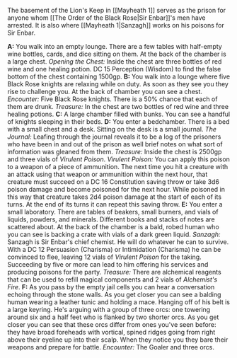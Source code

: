 The basement of the Lion's Keep in [[Mayheath 1]] serves as the prison for anyone whom [[The Order of the Black Rose|Sir Enbar]]'s men have arrested. It is also where [[Mayheath 1|Sanzagh]] works on his poisons for Sir Enbar. 

**A:** You walk into an empty lounge. There are a few tables with half-empty wine bottles, cards, and dice sitting on them. At the back of the chamber is a large chest. 
	*Opening the Chest:* Inside the chest are three bottles of red wine and one healing potion. DC 15 Perception (Wisdom) to find the false bottom of the chest containing 1500gp. 
**B:** You walk into a lounge where five Black Rose knights are relaxing while on duty. As soon as they see you they rise to challenge you. At the back of chamber you can see a chest. 
	*Encounter:* Five Black Rose knights. There is a 50% chance that each of them are drunk. 
	*Treasure:* In the chest are two bottles of red wine and three healing potions. 
**C:** A large chamber filled with bunks. You can see a handful of knights sleeping in their beds. 
**D:** You enter a bedchamber. There is a bed with a small chest and a desk. Sitting on the desk is a small journal.
	*The Journal:* Leafing through the journal reveals it to be a log of the prisoners who have been in and out of the prison as well brief notes on what sort of information was gleaned from them. 
	*Treasure:* Inside the chest is 2500gp and three vials of *Virulent Poison*.
	*Virulent Poison:* You can apply this poison to a weapon of a piece of ammunition. The next time you hit a creature with an attack using that weapon or ammunition within the next hour, that creature must succeed on a DC 16 Constitution saving throw or take 3d6 poison damage and become poisoned for the next hour. While poisoned in this way that creature takes 2d4 poison damage at the start of each of its turns. At the end of its turns it can repeat this saving throw. 
**E:** You enter a small laboratory. There are tables of beakers, small burners, and vials of liquids, powders, and minerals. Different books and stacks of notes are scattered about. At the back of the chamber is a bald, robed human who you can see is backing a crate with vials of a dark green liquid. 
	*Sanzagh:* Sanzagh is Sir Enbar's chief chemist. He will do whatever he can to survive. With a DC 12 Persuasion (Charisma) or Intimidation (Charisma) he can be convinced to flee, leaving 12 vials of *Virulent Poison* for the taking. Succeeding by five or more can lead to him offering his services and producing poisons for the party. 
	*Treasure:* There are alchemical reagents that can be used to refill magical components and 2 vials of *Alchemist's Fire*. 
**F:** As you pass by the empty jail cells you can hear a conversation echoing through the stone walls. As you get closer you can see a balding human wearing a leather tunic and holding a mace. Hanging off of his belt is a large keyring. He's arguing with a group of three orcs: one towering around six and a half feet who is flanked by two shorter orcs. As you get closer you can see that these orcs differ from ones you've seen before: they have broad foreheads with vortical, spined ridges going from right above their eyeline up into their scalp. When they notice you they bare their weapons and prepare for battle. 
	*Encounter:* The Goaler and three orcs.